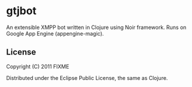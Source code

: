 # gtjbot

An extensible XMPP bot written in Clojure using Noir framework.
Runs on Google App Engine (appengine-magic).

## License

Copyright (C) 2011 FIXME

Distributed under the Eclipse Public License, the same as Clojure.

